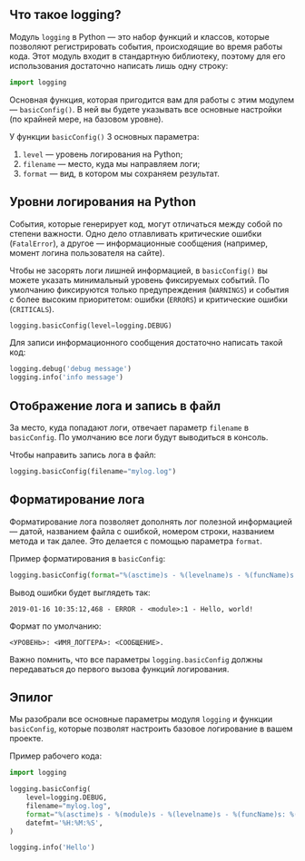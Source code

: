 ## Что такое logging?

Модуль `logging` в Python — это набор функций и классов, которые позволяют регистрировать события, происходящие во время работы кода. Этот модуль входит в стандартную библиотеку, поэтому для его использования достаточно написать лишь одну строку:

```python
import logging
```

Основная функция, которая пригодится вам для работы с этим модулем — `basicConfig()`. В ней вы будете указывать все основные настройки (по крайней мере, на базовом уровне).

У функции `basicConfig()` 3 основных параметра:

1. `level` — уровень логирования на Python;
2. `filename` — место, куда мы направляем логи;
3. `format` — вид, в котором мы сохраняем результат.

## Уровни логирования на Python

События, которые генерирует код, могут отличаться между собой по степени важности. Одно дело отлавливать критические ошибки (`FatalError`), а другое — информационные сообщения (например, момент логина пользователя на сайте).

Чтобы не засорять логи лишней информацией, в `basicConfig()` вы можете указать минимальный уровень фиксируемых событий. По умолчанию фиксируются только предупреждения (`WARNINGS`) и события с более высоким приоритетом: ошибки (`ERRORS`) и критические ошибки (`CRITICALS`).

```python
logging.basicConfig(level=logging.DEBUG)
```

Для записи информационного сообщения достаточно написать такой код:

```python
logging.debug('debug message')
logging.info('info message')
```

## Отображение лога и запись в файл

За место, куда попадают логи, отвечает параметр `filename` в `basicConfig`. По умолчанию все логи будут выводиться в консоль.

Чтобы направить запись лога в файл:

```python
logging.basicConfig(filename="mylog.log")
```

## Форматирование лога

Форматирование лога позволяет дополнять лог полезной информацией — датой, названием файла с ошибкой, номером строки, названием метода и так далее. Это делается с помощью параметра `format`.

Пример форматирования в `basicConfig`:

```python
logging.basicConfig(format="%(asctime)s - %(levelname)s - %(funcName)s: %(lineno)d - %(message)s")
```

Вывод ошибки будет выглядеть так:

```
2019-01-16 10:35:12,468 - ERROR - <module>:1 - Hello, world!
```

Формат по умолчанию:

```
<УРОВЕНЬ>: <ИМЯ_ЛОГГЕРА>: <СООБЩЕНИЕ>.
```

Важно помнить, что все параметры `logging.basicConfig` должны передаваться до первого вызова функций логирования.

## Эпилог

Мы разобрали все основные параметры модуля `logging` и функции `basicConfig`, которые позволят настроить базовое логирование в вашем проекте.

Пример рабочего кода:

```python
import logging

logging.basicConfig(
    level=logging.DEBUG, 
    filename="mylog.log", 
    format="%(asctime)s - %(module)s - %(levelname)s - %(funcName)s: %(lineno)d - %(message)s", 
    datefmt='%H:%M:%S',
)

logging.info('Hello')
```
```
